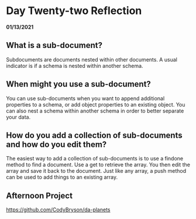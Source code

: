 # Day Twenty-two Reflection
__01/13/2021__

## What is a sub-document?

Subdocuments are documents nested within other documents. A usual indicator is if a schema is nested within another schema.
## When might you use a sub-document?

You can use sub-documents when you want to append additional properties to a schema, or add object properties to an existing object. You can also nest a schema within another schema in order to better separate your data.

## How do you add a collection of sub-documents and how do you edit them?

The easiest way to add a collection of sub-documents is to use a findone method to find a document. Use a get to retrieve the array. You then edit the array and save it back to the document. Just like any array, a push method can be used to add things to an existing array.

## Afternoon Project

https://github.com/CodyBryson/da-planets